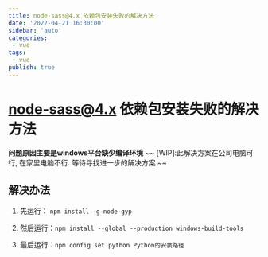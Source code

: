 ```yaml
---
title: node-sass@4.x 依赖包安装失败的解决方法
date: '2022-04-21 16:30:00'
sidebar: 'auto'
categories:
 - vue
tags:
 - vue
publish: true
---
```


# node-sass@4.x 依赖包安装失败的解决方法

**问题原因主要是windows平台缺少编译环境**
~~ [WIP]:此解决方案在公司电脑可行, 在家里电脑不行. 等待寻找进一步的解决方案 ~~

## 解决办法

1. 先运行： `npm install -g node-gyp`

2. 然后运行：`npm install --global --production windows-build-tools`

3. 最后运行：`npm config set python Python的安装路径`

